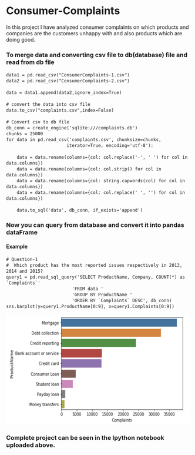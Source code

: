 # Consumer-Complaints
In this project I have analyzed consumer complaints on which products and companies are the customers unhappy with and also products which are doing good.

### To merge data and converting csv file to db(database) file and read from db file
```
data1 = pd.read_csv("ConsumerComplaints-1.csv")
data2 = pd.read_csv("ConsumerComplaints-2.csv")

data = data1.append(data2,ignore_index=True)

# convert the data into csv file
data.to_csv("complaints.csv",index=False)

# Convert csv to db file
db_conn = create_engine('sqlite:///complaints.db')
chunks = 25000
for data in pd.read_csv('complaints.csv', chunksize=chunks,
                       iterator=True, encoding='utf-8'):
    
    data = data.rename(columns={col: col.replace('-', ' ') for col in data.columns})
    data = data.rename(columns={col: col.strip() for col in data.columns})
    data = data.rename(columns={col: string.capwords(col) for col in data.columns})
    data = data.rename(columns={col: col.replace(' ', '') for col in data.columns})
    
    data.to_sql('data', db_conn, if_exists='append')
```

### Now you can query from database and convert it into pandas dataFrame
#### Example
```
# Question-1
#  Which product has the most reported issues respectively in 2013, 2014 and 2015?
query1 = pd.read_sql_query('SELECT ProductName, Company, COUNT(*) as `Complaints`'
                         'FROM data '
                         'GROUP BY ProductName '
                         'ORDER BY `Complaints` DESC', db_conn)
sns.barplot(y=query1.ProductName[0:9], x=query1.Complaints[0:9])
```
<img src="https://github.com/Sidharth1998/Consumer_Complaints/blob/master/plot.png" width="500" height="300">

### Complete project can be seen in the Ipython notebook uploaded above.
